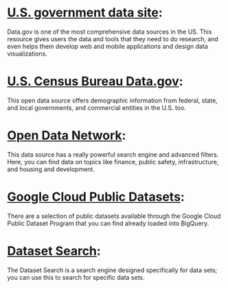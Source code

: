 # [U.S. government data site](Data.gov): 
Data.gov is one of the most comprehensive data sources in the US. This resource gives users the data and tools that they need to do research, and even helps them develop web and mobile applications and design data visualizations. 

# [U.S. Census Bureau Data.gov](https://www.census.gov/data.html): 
This open data source offers demographic information from federal, state, and local governments, and commercial entities in the U.S. too. 

# [Open Data Network](https://www.opendatanetwork.com/): 
This data source has a really powerful search engine and advanced filters. Here, you can find data on topics like finance, public safety, infrastructure, and housing and development.

# [Google Cloud Public Datasets](https://cloud.google.com/solutions/datasets): 
There are a selection of public datasets available through the Google Cloud Public Dataset Program that you can find already loaded into BigQuery.  

# [Dataset Search](https://datasetsearch.research.google.com/): 
The Dataset Search is a search engine designed specifically for data sets; you can use this to search for specific data sets. 
